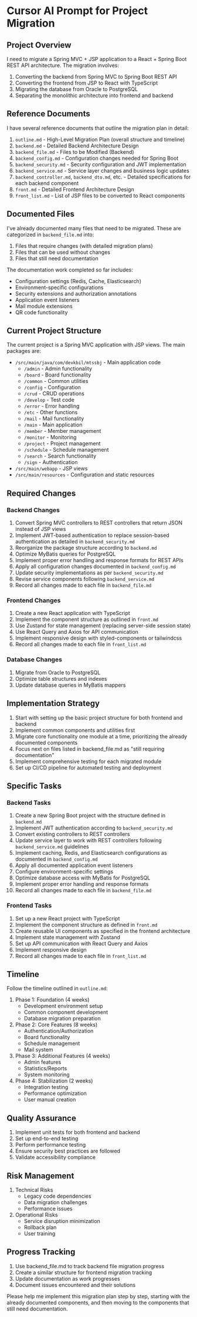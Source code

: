 # Cursor AI Prompt for Project Migration

## Project Overview
I need to migrate a Spring MVC + JSP application to a React + Spring Boot REST API architecture. The migration involves:

1. Converting the backend from Spring MVC to Spring Boot REST API
2. Converting the frontend from JSP to React with TypeScript
3. Migrating the database from Oracle to PostgreSQL
4. Separating the monolithic architecture into frontend and backend

## Reference Documents
I have several reference documents that outline the migration plan in detail:
1. `outline.md` - High-Level Migration Plan (overall structure and timeline)
2. `backend.md` - Detailed Backend Architecture Design
3. `backend_file.md` - Files to be Modified (Backend)
4. `backend_config.md` - Configuration changes needed for Spring Boot
5. `backend_security.md` - Security configuration and JWT implementation
6. `backend_service.md` - Service layer changes and business logic updates
7. `backend_controller.md`, `backend_dto.md`, etc. - Detailed specifications for each backend component
8. `front.md` - Detailed Frontend Architecture Design 
9. `front_list.md` - List of JSP files to be converted to React components

## Documented Files
I've already documented many files that need to be migrated. These are categorized in `backend_file.md` into:
1. Files that require changes (with detailed migration plans)
2. Files that can be used without changes
3. Files that still need documentation

The documentation work completed so far includes:
- Configuration settings (Redis, Cache, Elasticsearch)
- Environment-specific configurations 
- Security extensions and authorization annotations
- Application event listeners
- Mail module extensions
- QR code functionality

## Current Project Structure
The current project is a Spring MVC application with JSP views. The main packages are:
- `/src/main/java/com/devkbil/mtssbj` - Main application code
  - `/admin` - Admin functionality
  - `/board` - Board functionality
  - `/common` - Common utilities
  - `/config` - Configuration
  - `/crud` - CRUD operations
  - `/develop` - Test code
  - `/error` - Error handling
  - `/etc` - Other functions
  - `/mail` - Mail functionality
  - `/main` - Main application
  - `/member` - Member management
  - `/monitor` - Monitoring
  - `/project` - Project management
  - `/schedule` - Schedule management
  - `/search` - Search functionality
  - `/sign` - Authentication
- `/src/main/webapp` - JSP views
- `/src/main/resources` - Configuration and static resources

## Required Changes

### Backend Changes
1. Convert Spring MVC controllers to REST controllers that return JSON instead of JSP views
2. Implement JWT-based authentication to replace session-based authentication as detailed in `backend_security.md`
3. Reorganize the package structure according to `backend.md`
4. Optimize MyBatis queries for PostgreSQL
5. Implement proper error handling and response formats for REST APIs
6. Apply all configuration changes documented in `backend_config.md`
7. Update security implementations as per `backend_security.md`
8. Revise service components following `backend_service.md`
9. Record all changes made to each file in `backend_file.md`

### Frontend Changes
1. Create a new React application with TypeScript
2. Implement the component structure as outlined in `front.md`
3. Use Zustand for state management (replacing server-side session state)
4. Use React Query and Axios for API communication
5. Implement responsive design with styled-components or tailwindcss
6. Record all changes made to each file in `front_list.md`

### Database Changes
1. Migrate from Oracle to PostgreSQL
2. Optimize table structures and indexes
3. Update database queries in MyBatis mappers

## Implementation Strategy
1. Start with setting up the basic project structure for both frontend and backend
2. Implement common components and utilities first
3. Migrate core functionality one module at a time, prioritizing the already documented components
4. Focus next on files listed in backend_file.md as "still requiring documentation"
5. Implement comprehensive testing for each migrated module
6. Set up CI/CD pipeline for automated testing and deployment

## Specific Tasks

### Backend Tasks
1. Create a new Spring Boot project with the structure defined in `backend.md`
2. Implement JWT authentication according to `backend_security.md`
3. Convert existing controllers to REST controllers
4. Update service layer to work with REST controllers following `backend_service.md` guidelines
5. Implement caching, Redis, and Elasticsearch configurations as documented in `backend_config.md`
6. Apply all documented application event listeners
7. Configure environment-specific settings 
8. Optimize database access with MyBatis for PostgreSQL
9. Implement proper error handling and response formats
10. Record all changes made to each file in `backend_file.md`

### Frontend Tasks
1. Set up a new React project with TypeScript
2. Implement the component structure as defined in `front.md`
3. Create reusable UI components as specified in the frontend architecture
4. Implement state management with Zustand
5. Set up API communication with React Query and Axios
6. Implement responsive design
7. Record all changes made to each file in `front_list.md`

## Timeline
Follow the timeline outlined in `outline.md`:
1. Phase 1: Foundation (4 weeks)
   - Development environment setup
   - Common component development
   - Database migration preparation
2. Phase 2: Core Features (8 weeks)
   - Authentication/Authorization
   - Board functionality
   - Schedule management
   - Mail system
3. Phase 3: Additional Features (4 weeks)
   - Admin features
   - Statistics/Reports
   - System monitoring
4. Phase 4: Stabilization (2 weeks)
   - Integration testing
   - Performance optimization
   - User manual creation

## Quality Assurance
1. Implement unit tests for both frontend and backend
2. Set up end-to-end testing
3. Perform performance testing
4. Ensure security best practices are followed
5. Validate accessibility compliance

## Risk Management
1. Technical Risks
   - Legacy code dependencies
   - Data migration challenges
   - Performance issues
2. Operational Risks
   - Service disruption minimization
   - Rollback plan
   - User training

## Progress Tracking
1. Use backend_file.md to track backend file migration progress
2. Create a similar structure for frontend migration tracking
3. Update documentation as work progresses
4. Document issues encountered and their solutions

Please help me implement this migration plan step by step, starting with the already documented components, and then moving to the components that still need documentation.
